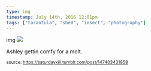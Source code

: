 ```yaml
---
type: img
timestamp: July 14th, 2016 12:01pm
tags: ["tarantula", "shed", "insect", "photography"]
---
```

img
<img src="https://saturdayxiii.github.io/media/147403431858.jpg"/>

Ashley gettin comfy for a molt.
 
      
      
      
      
      
  
<small>source: https://saturdayxiii.tumblr.com/post/147403431858</small>
